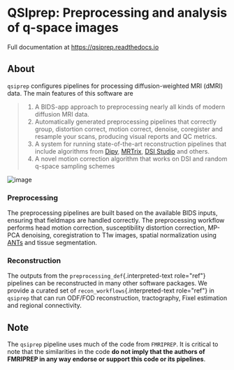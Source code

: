 
# QSIprep: Preprocessing and analysis of q-space images

Full documentation at <https://qsiprep.readthedocs.io>

## About

`qsiprep` configures pipelines for processing diffusion-weighted MRI
(dMRI) data. The main features of this software are

> 1. A BIDS-app approach to preprocessing nearly all kinds of modern
>     diffusion MRI data.
> 2. Automatically generated preprocessing pipelines that correctly
>     group, distortion correct, motion correct, denoise, coregister and
>     resample your scans, producing visual reports and QC metrics.
> 3. A system for running state-of-the-art reconstruction pipelines
>     that include algorithms from [Dipy](), [MRTrix](), [DSI Studio]()
>     and others.
> 4. A novel motion correction algorithm that works on DSI and random
>     q-space sampling schemes

![image](/images/Documentation/DTI_workflow_full.png)

### Preprocessing 

The preprocessing pipelines are built based on the available BIDS
inputs, ensuring that fieldmaps are handled correctly. The preprocessing
workflow performs head motion correction, susceptibility distortion
correction, MP-PCA denoising, coregistration to T1w images, spatial
normalization using [ANTs]() and tissue segmentation.

### Reconstruction 

The outputs from the `preprocessing_def`{.interpreted-text role="ref"}
pipelines can be reconstructed in many other software packages. We
provide a curated set of `recon_workflows`{.interpreted-text role="ref"}
in `qsiprep` that can run ODF/FOD reconstruction, tractography, Fixel
estimation and regional connectivity.

## Note

The `qsiprep` pipeline uses much of the code from `FMRIPREP`. It is
critical to note that the similarities in the code **do not imply that
the authors of FMRIPREP in any way endorse or support this code or its
pipelines**.
